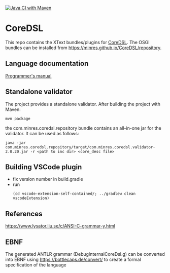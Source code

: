 [![Java CI with Maven](https://github.com/Minres/CoreDSL/actions/workflows/maven.yml/badge.svg)](https://github.com/Minres/CoreDSL/actions/workflows/maven.yml)

# CoreDSL

This repo contains the XText bundles/plugins for [CoreDSL](https://minres.github.io/CoreDSL). The OSGI bundles can be installed from https://minres.github.io/CoreDSL/repository.

## Language documentation

[Programmer's manual](https://github.com/Minres/CoreDSL/wiki/CoreDSL-2-programmer's-manual)

## Standalone validator

The project provides a standalone validator. After building the project with Maven:

```
mvn package
```

the com.minres.coredsl.repository bundle contains an all-in-one jar for the validator. It can be used as follows:

```
java -jar com.minres.coredsl.repository/target/com.minres.coredsl.validator-2.0.20.jar -r <path to inc dir> <core_desc file>
```

## Building VSCode plugin

* fix version number in build.gradle
* run 
  ```
  (cd vscode-extension-self-contained/; ../gradlew clean vscodeExtension)
  ```

## References

https://www.lysator.liu.se/c/ANSI-C-grammar-y.html

## EBNF

The generated ANTLR grammar (DebugInternalCoreDsl.g) can be converted into EBNF using https://bottlecaps.de/convert/ to create a formal specification of the language
